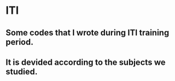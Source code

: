 # ITI
## Some codes that I wrote during ITI training period.
## It is devided according to the subjects we studied.
